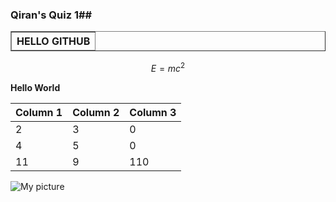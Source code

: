 ### Qiran's Quiz 1##

<table border="1" class="dataframe">
  <thead>
    <tr style="text-align: right;">
      <th>HELLO GITHUB</th>
    </tr>
  </thead>
</table>



$$ E = mc^2 $$



**Hello World**

| Column 1 | Column 2 | Column 3 |
|----------|----------|----------|
| 2 | 3 | 0 |
| 4 | 5 | 0 |
| 11 | 9 | 110 |
<img src="[https://github.com/Edward-H26/Project-Management_Qiran/blob/main/Quiz%201/Unknown](https://github.com/Edward-H26/Project-Management_Qiran/blob/main/Quiz%201/1.jpeg)https://github.com/Edward-H26/Project-Management_Qiran/blob/main/Quiz%201/1.jpeg" alt="My picture">


